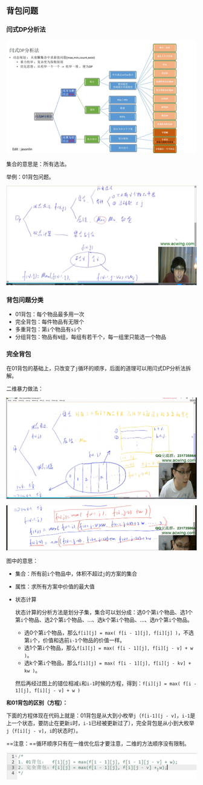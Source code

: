 ## 背包问题

### 闫式DP分析法

<img src="./pic/13039_154f0d0e6e-图片4.jpg" alt="13039_154f0d0e6e-图片4"  />

集合的意思是：所有选法。

举例：01背包问题。

![image-20231207015823056](./pic/image-20231207015823056.png)

### 背包问题分类

- 01背包：每个物品最多用一次
- 完全背包：每件物品有无限个
- 多重背包：第`i`个物品有`si`个
- 分组背包：物品有`N`组，每组有若干个，每一组里只能选一个物品

### 完全背包

在01背包的基础上，只改变了`j`循环的顺序，后面的道理可以用闫式DP分析法拆解。

二维暴力做法：

![image-20231208011401563](./pic/image-20231208011401563.png)

![image-20231208011421782](./pic/image-20231208011421782.png)

图中的意思：

- 集合：所有前`i`个物品中，体积不超过`j`的方案的集合

- 属性：求所有方案中价值的最大值

- 状态计算

  状态计算的分析方法是划分子集，集合可以划分成：选0个第`i`个物品、选1个第`i`个物品、选2个第`i`个物品、...、选k个第`i`个物品、...、选n个第`i`个物品。

  - 选0个第`i`个物品，那么`f[i][j] = max( f[i - 1][j], f[i][j] )`，不选第`i`个，价值和选前`i-1`个物品的价值一样。
  - 选1个第`i`个物品，那么`f[i][j] = max( f[i - 1][j], f[i][j - v] + w )`。
  - 选k个第`i`个物品，那么`f[i][j] = max( f[i - 1][j], f[i][j - kv] + kw )`。

  然后再经过图上的错位相减`i`和`i-1`时候的方程，得到：`f[i][j] = max( f[i - 1][j], f[i][j - v] + w )`

**和01背包的区别（方程）：**

下面的方程体现在代码上就是：01背包是从大到小枚举`j`（`f[i-1][j - v]`，`i-1`是上一个状态，要防止在更新`i`时，`i-1`已经被更新过了），完全背包是从小到大枚举`j`（`f[i][j - v]`，`i`的状态时）。

==注意：==循环顺序只有在一维优化后才要注意，二维的方法顺序没有限制。

![image-20231208011553565](./pic/image-20231208011553565.png)